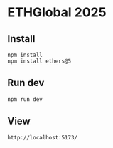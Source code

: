 # ETHGlobal 2025

## Install 

```
npm install
npm install ethers@5
```

## Run dev

```
npm run dev
```

## View
`http://localhost:5173/`
